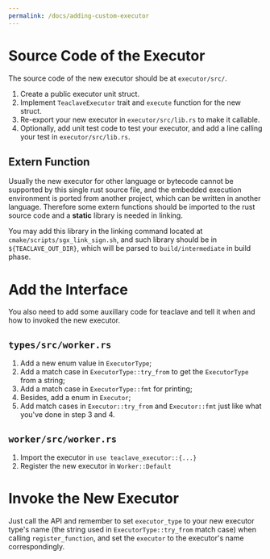 ```yaml
---
permalink: /docs/adding-custom-executor
---
```


# Source Code of the Executor

The source code of the new executor should be at `executor/src/`.

1. Create a public executor unit struct.
2. Implement `TeaclaveExecutor` trait and `execute` function for the new struct.
3. Re-export your new executor in `executor/src/lib.rs` to make it callable.
4. Optionally, add unit test code to test your executor, and add a line calling your test in `executor/src/lib.rs`.

## Extern Function

Usually the new executor for other language or bytecode cannot be supported by this single rust source file,
and the embedded execution environment is ported from another project, which can be written in another
language. Therefore some extern functions should be imported to the rust source code and a **static** library
is needed in linking.

You may add this library in the linking command located at `cmake/scripts/sgx_link_sign.sh`, and such library
should be in `${TEACLAVE_OUT_DIR}`, which will be parsed to `build/intermediate` in build phase.

# Add the Interface

You also need to add some auxillary code for teaclave and tell it when and how to invoked the new executor.

## `types/src/worker.rs`

1. Add a new enum value in `ExecutorType`;
2. Add a match case in `ExecutorType::try_from` to get the `ExecutorType` from a string;
3. Add a match case in `ExecutorType::fmt` for printing;
4. Besides, add a enum in `Executor`;
5. Add match cases in `Executor::try_from` and `Executor::fmt` just like what you've done in step 3 and 4.

## `worker/src/worker.rs`

1. Import the executor in `use teaclave_executor::{...}`
2. Register the new executor in `Worker::Default`

# Invoke the New Executor

Just call the API and remember to set `executor_type` to your new executor type's name (the string used in
`ExecutorType::try_from` match case) when calling `register_function`, and set the `executor` to the executor's
name correspondingly.

